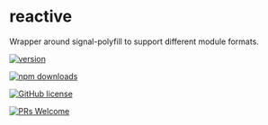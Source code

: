 # reactive

Wrapper around signal-polyfill to support different module formats.

[![version](https://img.shields.io/npm/v/@geometryzen/reactive.svg)](https://www.npmjs.com/package/@geometryzen/reactive) 

[![npm downloads](https://img.shields.io/npm/dm/@geometryzen/reactive.svg)](https://npm-stat.com/charts.html?package=@geometryzen/reactive&from=2022-09-01)

[![GitHub license](https://img.shields.io/badge/license-MIT-blue.svg)](./LICENSE)

[![PRs Welcome](https://img.shields.io/badge/PRs-welcome-brightgreen.svg)](./CONTRIBUTING.md)

